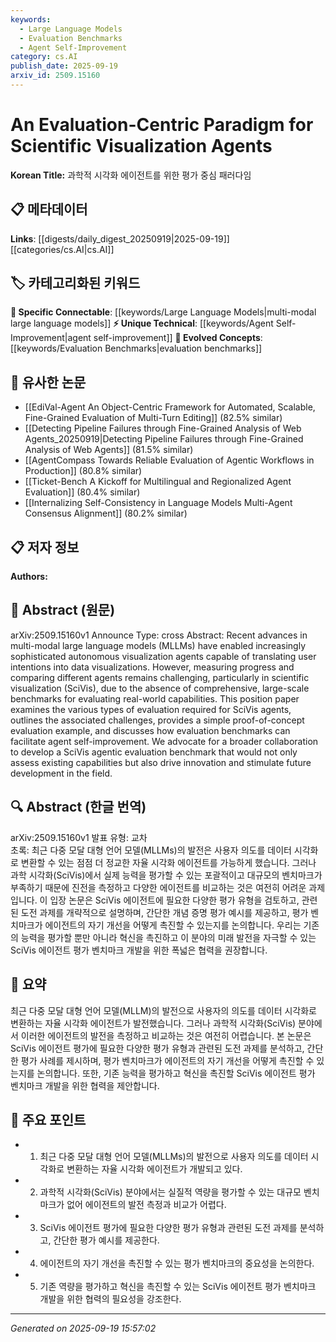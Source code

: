 ```yaml
---
keywords:
  - Large Language Models
  - Evaluation Benchmarks
  - Agent Self-Improvement
category: cs.AI
publish_date: 2025-09-19
arxiv_id: 2509.15160
---
```


<!-- KEYWORD_LINKING_METADATA:
{
  "processed_timestamp": "2025-09-22 21:56:40.099050",
  "vocabulary_version": "1.0",
  "selected_keywords": [
    "Large Language Models",
    "Evaluation Benchmarks",
    "Agent Self-Improvement"
  ],
  "rejected_keywords": [
    "Scientific Visualization"
  ],
  "similarity_scores": {
    "Large Language Models": 0.8,
    "Evaluation Benchmarks": 0.77,
    "Agent Self-Improvement": 0.75
  },
  "extraction_method": "AI_prompt_based",
  "budget_applied": true
}
-->


# An Evaluation-Centric Paradigm for Scientific Visualization Agents

**Korean Title:** 과학적 시각화 에이전트를 위한 평가 중심 패러다임

## 📋 메타데이터

**Links**: [[digests/daily_digest_20250919|2025-09-19]]   [[categories/cs.AI|cs.AI]]

## 🏷️ 카테고리화된 키워드
**🔗 Specific Connectable**: [[keywords/Large Language Models|multi-modal large language models]]
**⚡ Unique Technical**: [[keywords/Agent Self-Improvement|agent self-improvement]]
**🚀 Evolved Concepts**: [[keywords/Evaluation Benchmarks|evaluation benchmarks]]

## 🔗 유사한 논문
- [[EdiVal-Agent An Object-Centric Framework for Automated, Scalable, Fine-Grained Evaluation of Multi-Turn Editing]] (82.5% similar)
- [[Detecting Pipeline Failures through Fine-Grained Analysis of Web Agents_20250919|Detecting Pipeline Failures through Fine-Grained Analysis of Web Agents]] (81.5% similar)
- [[AgentCompass Towards Reliable Evaluation of Agentic Workflows in Production]] (80.8% similar)
- [[Ticket-Bench A Kickoff for Multilingual and Regionalized Agent Evaluation]] (80.4% similar)
- [[Internalizing Self-Consistency in Language Models Multi-Agent Consensus Alignment]] (80.2% similar)

## 📋 저자 정보

**Authors:** 

## 📄 Abstract (원문)

arXiv:2509.15160v1 Announce Type: cross 
Abstract: Recent advances in multi-modal large language models (MLLMs) have enabled increasingly sophisticated autonomous visualization agents capable of translating user intentions into data visualizations. However, measuring progress and comparing different agents remains challenging, particularly in scientific visualization (SciVis), due to the absence of comprehensive, large-scale benchmarks for evaluating real-world capabilities. This position paper examines the various types of evaluation required for SciVis agents, outlines the associated challenges, provides a simple proof-of-concept evaluation example, and discusses how evaluation benchmarks can facilitate agent self-improvement. We advocate for a broader collaboration to develop a SciVis agentic evaluation benchmark that would not only assess existing capabilities but also drive innovation and stimulate future development in the field.

## 🔍 Abstract (한글 번역)

arXiv:2509.15160v1 발표 유형: 교차  
초록: 최근 다중 모달 대형 언어 모델(MLLMs)의 발전은 사용자 의도를 데이터 시각화로 변환할 수 있는 점점 더 정교한 자율 시각화 에이전트를 가능하게 했습니다. 그러나 과학 시각화(SciVis)에서 실제 능력을 평가할 수 있는 포괄적이고 대규모의 벤치마크가 부족하기 때문에 진전을 측정하고 다양한 에이전트를 비교하는 것은 여전히 어려운 과제입니다. 이 입장 논문은 SciVis 에이전트에 필요한 다양한 평가 유형을 검토하고, 관련된 도전 과제를 개략적으로 설명하며, 간단한 개념 증명 평가 예시를 제공하고, 평가 벤치마크가 에이전트의 자기 개선을 어떻게 촉진할 수 있는지를 논의합니다. 우리는 기존의 능력을 평가할 뿐만 아니라 혁신을 촉진하고 이 분야의 미래 발전을 자극할 수 있는 SciVis 에이전트 평가 벤치마크 개발을 위한 폭넓은 협력을 권장합니다.

## 📝 요약

최근 다중 모달 대형 언어 모델(MLLM)의 발전으로 사용자의 의도를 데이터 시각화로 변환하는 자율 시각화 에이전트가 발전했습니다. 그러나 과학적 시각화(SciVis) 분야에서 이러한 에이전트의 발전을 측정하고 비교하는 것은 여전히 어렵습니다. 본 논문은 SciVis 에이전트 평가에 필요한 다양한 평가 유형과 관련된 도전 과제를 분석하고, 간단한 평가 사례를 제시하며, 평가 벤치마크가 에이전트의 자기 개선을 어떻게 촉진할 수 있는지를 논의합니다. 또한, 기존 능력을 평가하고 혁신을 촉진할 SciVis 에이전트 평가 벤치마크 개발을 위한 협력을 제안합니다.

## 🎯 주요 포인트

- 1. 최근 다중 모달 대형 언어 모델(MLLMs)의 발전으로 사용자 의도를 데이터 시각화로 변환하는 자율 시각화 에이전트가 개발되고 있다.

- 2. 과학적 시각화(SciVis) 분야에서는 실질적 역량을 평가할 수 있는 대규모 벤치마크가 없어 에이전트의 발전 측정과 비교가 어렵다.

- 3. SciVis 에이전트 평가에 필요한 다양한 평가 유형과 관련된 도전 과제를 분석하고, 간단한 평가 예시를 제공한다.

- 4. 에이전트의 자기 개선을 촉진할 수 있는 평가 벤치마크의 중요성을 논의한다.

- 5. 기존 역량을 평가하고 혁신을 촉진할 수 있는 SciVis 에이전트 평가 벤치마크 개발을 위한 협력의 필요성을 강조한다.

---

*Generated on 2025-09-19 15:57:02*